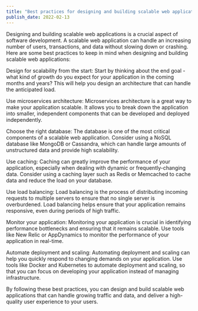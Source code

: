 ```yaml
---
title: "Best practices for designing and building scalable web applications" 
publish_date: 2022-02-13
---
```


Designing and building scalable web applications is a crucial aspect of software development. A scalable web application can handle an increasing number of users, transactions, and data without slowing down or crashing. Here are some best practices to keep in mind when designing and building scalable web applications:

Design for scalability from the start: Start by thinking about the end goal - what kind of growth do you expect for your application in the coming months and years? This will help you design an architecture that can handle the anticipated load.

Use microservices architecture: Microservices architecture is a great way to make your application scalable. It allows you to break down the application into smaller, independent components that can be developed and deployed independently.

Choose the right database: The database is one of the most critical components of a scalable web application. Consider using a NoSQL database like MongoDB or Cassandra, which can handle large amounts of unstructured data and provide high scalability.

Use caching: Caching can greatly improve the performance of your application, especially when dealing with dynamic or frequently-changing data. Consider using a caching layer such as Redis or Memcached to cache data and reduce the load on your database.

Use load balancing: Load balancing is the process of distributing incoming requests to multiple servers to ensure that no single server is overburdened. Load balancing helps ensure that your application remains responsive, even during periods of high traffic.

Monitor your application: Monitoring your application is crucial in identifying performance bottlenecks and ensuring that it remains scalable. Use tools like New Relic or AppDynamics to monitor the performance of your application in real-time.

Automate deployment and scaling: Automating deployment and scaling can help you quickly respond to changing demands on your application. Use tools like Docker and Kubernetes to automate deployment and scaling, so that you can focus on developing your application instead of managing infrastructure.

By following these best practices, you can design and build scalable web applications that can handle growing traffic and data, and deliver a high-quality user experience to your users.
